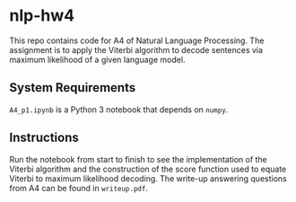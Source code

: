 # nlp-hw4

This repo contains code for A4 of Natural Language Processing. The assignment is to apply the Viterbi algorithm to decode sentences via maximum likelihood of a given language model.

## System Requirements

`A4_p1.ipynb` is a Python 3 notebook that depends on `numpy`.

## Instructions

Run the notebook from start to finish to see the implementation of the Viterbi algorithm and the construction of the score function used to equate Viterbi to maximum likelihood decoding. The write-up answering questions from A4 can be found in `writeup.pdf`.